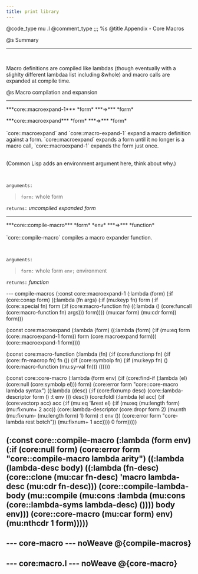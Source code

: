 ```yaml
---
title: print library
---
```


@code_type mu .l
@comment_type ;;; %s
@title Appendix - Core Macros

@s Summary
<hr><br/>
<p></p>
Macro definitions are compiled like lambdas (though eventually with a slighlty
different lambdaa list including &whole) and macro calls are expanded at compile time.
<br/>

@s Macro compilation and expansion
<hr>
<p></p>
***core::macroexpand-1*** *form* ***=>*** *form*
<p></p>
***core::macroexpand*** *form* ***=>*** *form*
<br/><br/>
`core::macroexpand` and `core::macro-expand-1` expand a macro definition against a form.
`core::macroexpand` expands a form until it no longer is a macro call, `core::macroexpand-1`
expands the form just once.
<br/><br/><p></p>
(Common Lisp adds an environment argument here, think about why.)

<br/><p></p>

`arguments:`
>
> `form:` whole form

`returns:` *uncompiled expanded form*

<hr>
<p></p>
***core::compile-macro*** *form* *env* ***=>*** *function*
<br/><br/>
`core::compile-macro` compiles a macro expander function.

<br/><p></p>

`arguments:`
>
> `form:` whole form
> `env;` environment

`returns:` *function*

--- compile-macros
(:const core::macroexpand-1
   (:lambda (form)
      (:if (core:consp form)
         ((:lambda (fn args)
             (:if (mu:keyp fn)
                form
                (:if (core::special fn)
                   form
                   (:if (core:macro-function fn)
                      ((:lambda ()
                         (core:funcall (core:macro-function fn) args)))
                      form))))
          (mu:car form)
          (mu:cdr form))
        form)))

(:const core:macroexpand
   (:lambda (form)
      ((:lambda (form)
          (:if (mu:eq form (core::macroexpand-1 form))
             form
             (core:macroexpand form)))
       (core::macroexpand-1 form))))

(:const core:macro-function
   (:lambda (fn)
      (:if (core:functionp fn)
         (:if (core::fn-macrop fn) fn ())
         (:if (core:symbolp fn)
            (:if (mu:keyp fn)
               ()
               (core:macro-function (mu:sy-val fn)))
            ()))))

(:const core::core-macro
   (:lambda (form env)
      (:if (core:find-if (:lambda (el) (core:null (core:symbolp el))) form)
         (core:error form "core::core-macro lambda syntax")
         ((:lambda (desc)
             (:if (core:fixnump desc)
                  (core::lambda-descriptor form () :t env ())
                  desc))
          (core:foldl
            (:lambda (el acc)
               (:if (core:vectorp acc)
                  acc
                  (:if (mu:eq '&rest el)
                     (:if (mu:eq (mu:length form) (mu:fixnum+ 2 acc))
                        (core::lambda-descriptor
                          (core:dropr form 2)
                          (mu:nth (mu:fixnum- (mu:length form) 1) form)
                          :t
                          env
                          ())
                        (core:error form "core-lambda rest botch"))
                     (mu:fixnum+ 1 acc))))
            0
            form)))))

(:const core::compile-macro
   (:lambda (form env)
      (:if (core:null form)
         (core:error form "core::compile-macro lambda arity")
         ((:lambda (lambda-desc body)
             ((:lambda (fn-desc)
                 (core::clone
                   (mu:car fn-desc)
                   'macro
                   lambda-desc
                   (mu:cdr fn-desc)))
              (core::compile-lambda-body
                (mu::compile
                  (mu:cons :lambda (mu:cons (core::lambda-syms lambda-desc) ())))
                body
                env)))
          (core::core-macro (mu:car form) env)
          (mu:nthcdr 1 form)))))
---

--- core-macro --- noWeave
@{compile-macros}
---

--- core:macro.l --- noWeave
@{core-macro}
---